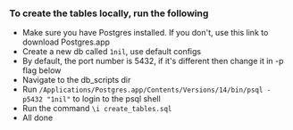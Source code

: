 ### To create the tables locally, run the following 

* Make sure you have Postgres installed. If you don't, use this link to download Postgres.app
* Create a new db called `1nil`, use default configs
* By default, the port number is 5432, if it's different then change it in -p flag below
* Navigate to the db_scripts dir
* Run `/Applications/Postgres.app/Contents/Versions/14/bin/psql -p5432 "1nil"` to login to the psql shell
* Run the command `\i create_tables.sql`
* All done